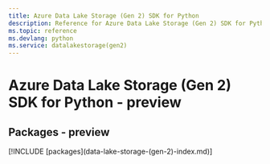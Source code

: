 ```yaml
---
title: Azure Data Lake Storage (Gen 2) SDK for Python
description: Reference for Azure Data Lake Storage (Gen 2) SDK for Python
ms.topic: reference
ms.devlang: python
ms.service: datalakestorage(gen2)
---
```

# Azure Data Lake Storage (Gen 2) SDK for Python - preview
## Packages - preview
[!INCLUDE [packages](data-lake-storage-(gen-2\)-index.md)]

